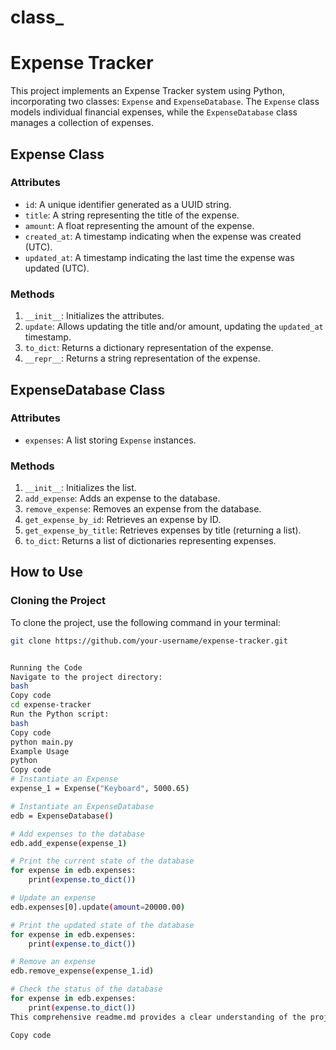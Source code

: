 # class_

# Expense Tracker

This project implements an Expense Tracker system using Python, incorporating two classes: `Expense` and `ExpenseDatabase`. The `Expense` class models individual financial expenses, while the `ExpenseDatabase` class manages a collection of expenses.

## Expense Class

### Attributes
- `id`: A unique identifier generated as a UUID string.
- `title`: A string representing the title of the expense.
- `amount`: A float representing the amount of the expense.
- `created_at`: A timestamp indicating when the expense was created (UTC).
- `updated_at`: A timestamp indicating the last time the expense was updated (UTC).

### Methods
1. `__init__`: Initializes the attributes.
2. `update`: Allows updating the title and/or amount, updating the `updated_at` timestamp.
3. `to_dict`: Returns a dictionary representation of the expense.
4. `__repr__`: Returns a string representation of the expense.

## ExpenseDatabase Class

### Attributes
- `expenses`: A list storing `Expense` instances.

### Methods
1. `__init__`: Initializes the list.
2. `add_expense`: Adds an expense to the database.
3. `remove_expense`: Removes an expense from the database.
4. `get_expense_by_id`: Retrieves an expense by ID.
5. `get_expense_by_title`: Retrieves expenses by title (returning a list).
6. `to_dict`: Returns a list of dictionaries representing expenses.

## How to Use

### Cloning the Project

To clone the project, use the following command in your terminal:

```bash
git clone https://github.com/your-username/expense-tracker.git


Running the Code
Navigate to the project directory:
bash
Copy code
cd expense-tracker
Run the Python script:
bash
Copy code
python main.py
Example Usage
python
Copy code
# Instantiate an Expense
expense_1 = Expense("Keyboard", 5000.65)

# Instantiate an ExpenseDatabase
edb = ExpenseDatabase()

# Add expenses to the database
edb.add_expense(expense_1)

# Print the current state of the database
for expense in edb.expenses:
    print(expense.to_dict())

# Update an expense
edb.expenses[0].update(amount=20000.00)

# Print the updated state of the database
for expense in edb.expenses:
    print(expense.to_dict())

# Remove an expense
edb.remove_expense(expense_1.id)

# Check the status of the database
for expense in edb.expenses:
    print(expense.to_dict())
This comprehensive readme.md provides a clear understanding of the project, how to clone it, and how to run the code.

Copy code
